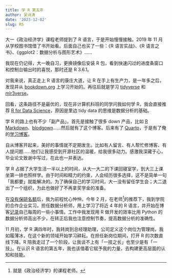 ```yaml
---
title: 学 R 第五年
author: 吴诗涛
date: '2023-12-02'
slug: R5
---
```


大一《政治经济学》课程老师提到了 R 语言，于是开始慢慢接触。2019 年 11 月从学校图书馆借了书开始看。后面自己也买了一些：《R 语言实战》、《R 语言之书》、《ggplot2：数据分析与图形艺术》……

我现在仍记得，大一晚自习，更换镜像后安装 R 包，看到快速闪过的进度条窗口和控制台输出时的喜悦，那时还是 R 3.6.1。

对我来说，真正走上 R 语言的康庄大道，让 R 在手上有生产力，是一年多之后，发现并从 [bookdown.org](https://bookdown.org/) 上学习开始的。再往后就是学习 [tidyverse](https://tidyverse.org/) 和 [mlr3verse](https://mlr-org.com/)。

回看，这条路径不是最优的，现在非计算机科班的同学问我如何学 R，我会直接推荐 [R for Data Science](https://r4ds.had.co.nz/)，原因是里边 tidy data 的思维是数据分析的基础。

学 R 的路上也有不少「副产品」。首先是接触了很多 down 产品，比如 [R Markdown](https://bookdown.org/yihui/rmarkdown-cookbook/)、[blodgown](https://bookdown.org/yihui/blogdown/)……然后就有了这个博客。后来有了 [Quarto](https://quarto.org/)，于是有了俺的[学习博客](https://learn.shitao5.org/)。

自从博客开起来，美好的事情就不定期发生。比如有人留言、有人帮忙修博客、有人提问题……他们让我感受到开源社区的温暖，给我很多动力。感激我深藏于心，毕业论文致谢中写过，在此也一并表达。

学 R 占据了大学生活一半以上的时间，从大一大二的下课回寝室学，到大三上课坐第一排也照样学。由于时间和精力的约束，人会经历很多选择，这不是简单一句「我都要」就能解决的。为了确保自己的学习时间，大一没有留任学生会；大二退出了一个组织，为此也做好了不再拿奖学金的准备。

在[没有保研名额](../../posts/plan/)后，我为前程忧心忡忡。今年 2 月，在老师[^1]的推荐下，我到学院的合作企业实习，担任数据分析师，用上学习了将近 4 年的 R 语言，并开始在博客[记录](../../summary/)自己每周的一些小事情。工作中我发现用 R 做开发的效率比用 Python 的数据分析师高出不少，在转正后我也注意控制节奏，提高数据分析的准确性。

[^1]: 就是《政治经济学》的课程老师。

11 月初，学 R 满四年时，我转岗到总经理助理，公司定义这个岗位为管理岗，我如履薄冰，在这个新的领域开始学习耕耘。在担任新岗位期间，打开 R 的次数直线下降。R 陪我走过了一个阶段，让我谈不上有「一技之长」也至少是有「一技」。在认识 R 语言的第五年，我也该借着它赋予我的力量，去构建更高层面的认知和技能。
